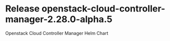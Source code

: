 # Release openstack-cloud-controller-manager-2.28.0-alpha.5
Openstack Cloud Controller Manager Helm Chart